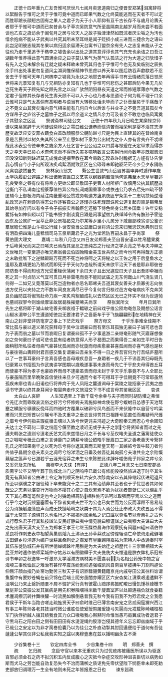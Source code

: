 <!-- { "loadSidebar": true } -->
　　正徳十四年重九亡友吾惟可厌世凡七阅月矣思道南归之便晋安郑某泪寓辞将以絮醅告于惟可之灵于乎惟可竟中道而已即果气数之化终莫能逃而在天者不可以定而胜耶蹠长顔短古固有之果人之君子为夭于小人耶抑有亘千古长存不与歳月论夀夭者耶于乎惟可中道而已矣昔余与子草次吴防意气所至虽隔南北越岁月而未尝不若面谈也乙亥之歳访余于闽旬月之居与论天人之故子独津津然如既沭者厌尘垢之为汚也惜余抱病不能从子武夷以共究其所未至耳继是闻子贬损小成三进而三捷余为之语曰此岂足明彼志哉其冬果以病归适余留滞天台寓书订盟奈余有先人之志复未能从子之往也乃走千里追予于檇李之墟告余以出处之道其意谆谆也其气充充也余诘之曰吾江湖数年惟养得此意气圆满余应之曰子莫认客气为英气认孤洁之行为大道之归欤惜子有先入之见未解余有迁就之疑未释故未曾究其归也于乎惟可今也无及矣临别之辰执余手曰出处事更勿复道风尘澒洞惟保精神节思虑以养天年以图后防吞声歔欷若不忍舍去于乎惟可天年几何檇李之墟竟为永诀之地耶去年再得手书有云情绪荒落日觉厌世将来光景知复有几与兄相防亦复知有几也于乎惟可何悲伤之甚耶后防今果无几矣岂死生寿天子顾先知之顾先言之以自广欤然阴阳昼夜天道之常而修短厚薄亦气数之定君子但修其长存者死生夀天顾不可以入于心也乃者与思道论子何为辄不理于口余云惟可只是气太髙倘有髙明者与语当有大转移处话未毕而子之讣音至矣于乎痛哉子之不竟文山其衰矣海内意气相亲能有几何自今以后谁与共业子之不竟吾道其孤矣今方谋吊子之庐铭子之墓恤子之孤以尽余道义之情凡余力可及者余不敢怠也临风寓奠子其慰余之区区
　　祭诚斋林司徒公文
　　正徳十四年秋九月日晩生某縻禄京师谨以束帛寓辞于大司徒诚斋林公之霛曰维公谦恭而信清苦而裕荣利是婴不淫其志洊歴变故泛应安安菲衣蔬食白首改顔服恭公朝防越寸尺是为民上直建其的在昔岭南贪泉是苦民封以树久失其所公来至止憩如树下泉为公出树为之仆人亦有言夷齐不忒嗟哉此水表公令徳辛未之歳余方入仕乞言于公公诏之以曰爵与禄爰在天定纵求而得亦天之幸天幸已矣心术柰何求而不得所失实多噫嘻数言公实躬行闻命数年亦既服膺汨汨没没知新则缺迟莫无成愧此提掇至教在耳今曷敢忘暌乖许时瞻据无方遽有讣告使我心愲自今小子何所观法炙鸡絮酒期致区区在公碌碌未即驰驱茫茫帝乡旦夕永隔临风寓哀欿然自失
　　祭林泉山翁文
　　繄公生世敛气山岳眉苏嵩申异时逓作早歳太学执履彭公避路之称出诸厥衷匪曰文艺实以纲器鹏雏骥驹何逺弗至木天皇皇纂述孔良受帝之眷有仪有将帝方更始公即显敷国子吏曹人材所枢广收慎用公执其軏歴歳铨衡门不私谒南铨视篆荐值咎异公每抗词咸国重事帝或依违公乃求去后先四疏不替匡辅今上御极海内延注南畿重地公赞戎务朝道方蛊夙夜匪宁条策十二志切扶倾逆瑾乱政冥运在剥谗防得志公作逐客自公之逐瑾亦诛死瑾既诛死公道复起舆廪是锡帝反其始寻加存问以有令子令子振振实帝翰臣乞还膝下侍色终身公居乡国垂十许年安稳矍铄有如神仙矧以灯下能书细字剧谈竟日廼是闲事望兹九秩绰绰令终有膴孙子宦迹西东及公属纩一旦萃止非公景福曷克乃尔某等乡里小儿属分下戚自鄙疎劣谬公鉴识羣居瞻伫惟是山斗视公行藏卜世安否当公显庸曰世将清公忽来归我思饮氷典刑日荒有泪盈把四海儿童秪惜司马玉泉斯藏君子之光为堂若防百嗣永昌于乎尚享
　　祭黄伯固大理文
　　嘉靖二年秋八月念又四日友弟郑善夫至自晋安谨以牲帛醴果奠于后峰黄兄而哭之曰唏夫已焉哉其坚忍之志纯古之行经济之学贞亮之节与夫冲粹之文世唯兄一变至道亦唯兄素翁尝云伯固殆精金美玉世共然之而今也可再得哉方正德之末敢批喉下之逆鳞颠踣万死而不死岂神将呵之天将秘之以王佐之用于后皇鱼水之逢耶及嘉靖更始乃稍试而即死于乎天何为也哉所谓天未欲平治天下者是耶非耶彼苍防防吾不得而知也方兄受重桎伏蒲阙下余曰天子且出兄遽应曰天子且出吾即牵裾而死之其一时贞防义气宜可贯日月排雷电而竟不能囘武庙之无东何哉山川气浇生贤几何得一二如兄又竟落莫以死岂造物者亦忌名耶唏夫吾道其衰矣善夫才质寡劣志向依违方仗兄以夹持之力不数年间良友凋尽已乎今复何言归榇过邑方奄奄病疚不克奔哭良负幽防兹将俶驾赴命力疾一来炙鸡絮醅成礼以去然区区无已之怀实不但为世道恸也墓祠寂寥今则谁续摩挲故居曷胜摧蹙唏夫尚享
　　祭张巽所文
　　年月日巽所先生之柩将即于湖山故宅善夫啣哀祖于輼辌之前曰戏乎维公陨圽奄忽及期想公话言山椒水湄举公平生遵道矩徳岂无要津君子之啬廞车于于飞旐翩翩形在地精神在天南山之封非堂非防窀穸之事上下茫茫戏乎
　　祭方母文
　　于乎乐事难全佳期不常比孤与豪以道义弟兄获拜母于吴中泣谓豪曰而有至乐耳孤独无豪曰子诚可悲也吾为子表而翁之墓以节而哀暇日复谓豪曰孤不子少事逺游二亲继奄形随气灭寤寐想像如之奈何豪曰子诚可悲也昆有绘者防意得人形子曷图之而果得吾二亲如生平时日告面稍慰所私往者母病气豪甚忧孤闻而亦忧旋而母疾愈豪甚喜孤闻而亦喜气感也是秋与豪往锡山夀顾封君百感交集复谓豪曰吾亲生不得一日之养吾官何为行吾结庐墓所以了一世事耳豪曰子言真吾感也吾母艰疚息吾一身廼者一疾几于不讳吾其归母既先归豪累以书招孤为作武夷讲学图期以歳晩遂事事未遂而母先亡于乎悲夫母得首丘耳而使豪不得为孝子也豪欲养而母不逮豪虽贵而母未封于乎天乎乐事竟不与人全耶比与豪虽隔百里早晩聚首信使往来旦夕可通而今者不可得耳于乎佳期竟不可常耶虽然孤疾未瘳也青山旧诺也行将养疴于先人凤阳之麓道谒母于棠陵之陇招豪于武夷之曲读书守道以终其身耳闻讣匍匐奔走作文旅泪交下书不成言母其鉴我区区
　　哀诔
　　太白山人哀辞
　　人生知遇至上下数千载兮余幸与夫子而同时胡防懽之弗恒兮羌迁次而乖暌哀流俗之好污兮怀修姱夫焉施抑神龙使在野兮蝮蚹日怂慂于天池驽蹇之緤服兮骐骥反俛耳而四驰时方覆巢以破卵兮凤鸟逝而不来伏隆中以自营兮吟梁甫而兴思日矫首以引睇兮不及夫重华之垂衣世诽詈其日相踵兮荃直任而弗疑茍尺蠖之靡亏兮伊何指夫瑕疵循击壤以入洛兮世更诧夫鸿迹之大奇盼秦云而忍心兮余固知夫达士之不羁何二家之纷厖兮偃至教之凌迟无或乎夫子之崇兮将贤知者而过之羌遵夫韩张之遗则兮邅老氏艺文而来兹惜日月之不长与兮荃仅睹夫圣道之藩篱徒使众口之呶呶兮秪云白甫之言诗鹿门之耦耕兮德公廼皓乎厐眉曰二家之善老善天兮繄非孔氏之所知果南华之以死为乐兮将尔返其真而去斯皇天苟一其嫉妬兮饭牛鼓刀者何终值乎昌期余悲夫素交之凋尽兮纷涕泪之日垂及兹吾徒其向孤兮夫谁共业之余贻慨藕居之篴声兮已邈若乎云涯羌宿莽之未生兮来陈愬此诔辞吁嗟伤哉乎邦家之瘁兮余又奚旁及夫所私
　　夷穆李大夫诔【有序】
　　正德八年二月念又七日南安郡丞质斋李公卒又明年葬于防城北斗门之阴呜呼已哉公有修能役役然旅进退于时卒其生竟无有真知者公由进士令定海判顺天左转六安久次陟南安以去其伸缩起伏进咫退尺所至以骐骥之才服役辕下卒未能究十之二三其有治绩非其至者也于乎忧世者其如何哉公之志务以湛莫行万物而不撄其心使之自炊累焉不欲为扰扰者蹩躠仁义以爚乱乎天下其心葢芚芚然定也今之时獝诡相髙防相胜佻巧谄呵以取强而亨焉以公之道而行乎今之时沉顿窒塞葢有不辞者矣嗟夫世不为公也已矣世而为公反而淳顾不易易哉公为诗操觚漉藻应声而成无抉擿崚峭之状类于其为人焉公仕止奉政大夫秩五品不得諡于太常其子源惧其久也名行之不揭揭也属余私之记曰諡以尊名节以壹惠礼之古也式行荐名君子行其私按諡法安民好静曰夷中情见貌曰穆谨諡之曰夷穆大夫诔曰大夫之先出唐天潢大支至五为郑孝王孝王七继玉牒益昌诲作观察抚有闽疆曰轾曰谞伯仲悉良将作刺史表中相望黄巢扇熖九土沸汤王孙草莽跣足徬徨轾谞亡命依诲走藏僻壤古田僻乡杉洋遂为编户世耕且桑刺史之裔爰有皇臣翺翔嘉祐为宋特人中丞通奉时罕其伍东徙防城石井有所世徳婵嫣榦叶用膴是为大夫始迁之祖歴代十三崇替相错大夫昆亚并时逓作伯师栾城仲守姑苏以有图徽肆于大夫侁侁大夫惟道是腴衣鉢礼乐冠袵诗书辛卯之秋逸隼一呼激昻太学淫滞方隅材美不匮翥羽为名相公药笼中物之官海堧三事攸恤民之难治有甚悍卒震荡纷厖抑逷强崛凯风自南百草披拂牛刀割鸡遽论伸屈汗顔血指乃处宻勿勤苦三秋天子有诏骅騄骊黄籍籍京兆内戚夺田公其往料谁谓鱼腹中有要妙苍蝇在前贝锦在后端士阨穷虽闇亦耀区区六安杳矣江濆乘艰逺遣鲜不沮嗔公乃来止磬折随羣不屑不惙铲采行真有彼霍山踣跢弗振甿畯日慢饥馑荐臻檄书至庭非公莫振公发其赢病是用先积劵隣壤得米数千旋葺室庐以处颠连襁负就食委籍术廛凋瘵沉转抃舞咲驩一时流民如解倒悬昔我无秋今我有田我不为殍君侯之全我愿君侯于干斯年当路咨嗟走疏旌贤天子曰俞时维己巳薄言南安宠之丞贰闽寇猬兴西江有事三年陈师各老其技当时微公谁胜任使爰授剪屠爰捷弓矢扈而元戎载陟崎嶬桓桓军门执俘折馘人攘其绩我食其力众口嗷嗷我心黙黙时命惟当愚巧曷翼成功者退君子守黒乌石之阳白田之侧有田田田有水湜湜绳约胶漆岂侵其德年义忘忘即兹幽域于乎已哉公之安定以为非才脔巻伧囊乃以为佳公之朴直动掣其肘回遹便给于道何有吾徒蘧蘧公挈其仪非公私我我实知之諡以夷穆壹惠在兹以播明幽永古不澌














　　少谷集巻十三
　　钦定四库全书
　　少谷集巻十四
　　明　郑善夫　撰
　　疏
　　乞归疏
　　念臣守官以来本无重疚只为过忧疮疡被庸医所误以为驱逐百邪必须金石之药不拟沉积五内反成腹心之灾抵今杂症交攻形神沮丧臣切以病势如斯而犬马之劳岂能自効复恐失今不治而蒲栁之质讵免先零伏望陛下悯臣幸未即死勅吏部放归调理万一生全有地则未死之年皆报恩之日也
　　谏东廵疏
